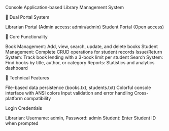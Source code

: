 Console Application-based Library Management System

🔐 Dual Portal System

Librarian Portal (Admin access: admin/admin)
Student Portal (Open access)

📖 Core Functionality

Book Management: Add, view, search, update, and delete books
Student Management: Complete CRUD operations for student records
Issue/Return System: Track book lending with a 3-book limit per student
Search System: Find books by title, author, or category
Reports: Statistics and analytics dashboard

💾 Technical Features

File-based data persistence (books.txt, students.txt)
Colorful console interface with ANSI colors
Input validation and error handling
Cross-platform compatibility

Login Credentials

Librarian: Username: admin, Password: admin
Student: Enter Student ID when prompted

